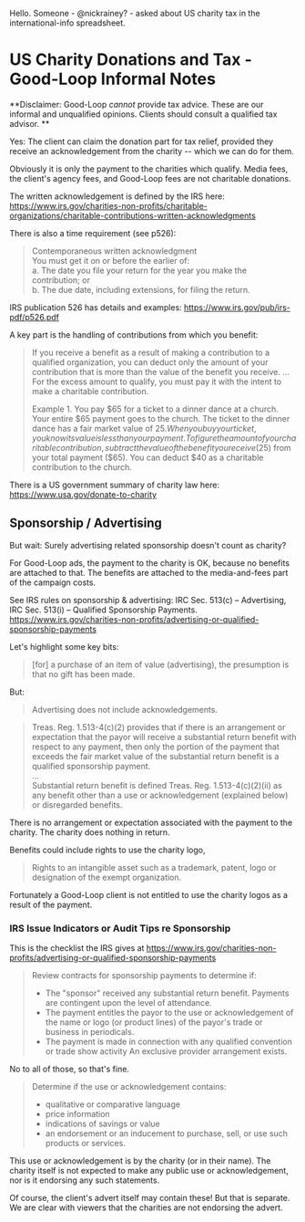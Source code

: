 Hello. Someone - @nickrainey? - asked about US charity tax in the international-info spreadsheet. 

# US Charity Donations and Tax - Good-Loop Informal Notes

**Disclaimer: Good-Loop _cannot_ provide tax advice. These are our informal and unqualified opinions. Clients should consult a qualified tax advisor. **

Yes: The client can claim the donation part for tax relief, provided they receive an acknowledgement from the charity -- which we can do for them.

Obviously it is only the payment to the charities which qualify. 
Media fees, the client's agency fees, and Good-Loop fees are not charitable donations.

The written acknowledgement is defined by the IRS here: https://www.irs.gov/charities-non-profits/charitable-organizations/charitable-contributions-written-acknowledgments

There is also a time requirement (see p526): 

> Contemporaneous written acknowledgment  
> You must get it on or before the earlier of:   
> a. The date you file your return for the year you make the contribution; or   
> b. The due date, including extensions, for filing the return.

IRS publication 526 has details and examples: https://www.irs.gov/pub/irs-pdf/p526.pdf

A key part is the handling of contributions from which you benefit:

> If you receive a benefit as a result of making a
contribution to a qualified organization, you can
deduct only the amount of your contribution that
is more than the value of the benefit you receive. 
...
> For
the excess amount to qualify, you must pay it
with the intent to make a charitable contribution.
>
>Example 1. You pay $65 for a ticket to a
dinner dance at a church. Your entire $65 payment goes to the church. The ticket to the dinner dance has a fair market value of $25. When
you buy your ticket, you know its value is less
than your payment. To figure the amount of
your charitable contribution, subtract the value
of the benefit you receive ($25) from your total
payment ($65). You can deduct $40 as a charitable contribution to the church.

There is a US government summary of charity law here: https://www.usa.gov/donate-to-charity

## Sponsorship / Advertising

But wait: Surely advertising related sponsorship doesn't count as charity?

For Good-Loop ads, the payment to the charity is OK, because no benefits
are attached to that. 
The benefits are attached to the media-and-fees part of the campaign costs.

See IRS rules on sponsorship & advertising: 
IRC Sec. 513(c) – Advertising, IRC Sec. 
513(i) – Qualified Sponsorship Payments. 
https://www.irs.gov/charities-non-profits/advertising-or-qualified-sponsorship-payments

Let's highlight some key bits:

> [for] a purchase of an item of value (advertising), the presumption is that no gift has been made.

But:

> Advertising does not include acknowledgements.

> Treas. Reg. 1.513-4(c)(2) provides that if there is an arrangement or expectation that the payor will receive a substantial return benefit with respect to any payment, then only the portion of the payment that exceeds the fair market value of the substantial return benefit is a qualified sponsorship payment.   
...   
> Substantial return benefit is defined Treas. Reg. 1.513-4(c)(2)(ii) as any benefit other than a use or acknowledgement (explained below) or disregarded benefits.

There is no arrangement or expectation associated with the payment to the charity. The charity does nothing in return.

Benefits could include rights to use the charity logo, 

> Rights to an intangible asset such as a trademark, patent, logo or designation of the exempt organization.

Fortunately a Good-Loop client is not entitled to use the charity logos as a result of the payment.

### IRS Issue Indicators or Audit Tips re Sponsorship

This is the checklist the IRS gives at https://www.irs.gov/charities-non-profits/advertising-or-qualified-sponsorship-payments

> Review contracts for sponsorship payments to determine if:
> 
> - The "sponsor" received any substantial return benefit. Payments are contingent upon the level of attendance.
> - The payment entitles the payor to the use or acknowledgement of the name or logo (or product lines) of the payor's trade or business in periodicals.
> - The payment is made in connection with any qualified convention or trade show activity
An exclusive provider arrangement exists.

No to all of those, so that's fine.

> Determine if the use or acknowledgement contains:
> 
> - qualitative or comparative language
> - price information
> - indications of savings or value
> - an endorsement or an inducement to purchase, sell, or use such products or services.

This use or acknowledgement is by the charity (or in their name). The charity itself is not expected to make any public use or acknowledgement, nor is it endorsing any such statements.

Of course, the client's advert itself may contain these! But that is separate.
We are clear with viewers that the charities are not endorsing the advert. 
